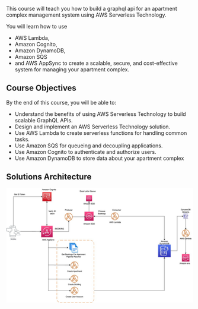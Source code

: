 This course will teach you how to build a graphql api for an apartment complex management system using AWS Serverless Technology.

You will learn how to use 
- AWS Lambda, 
- Amazon Cognito, 
- Amazon DynamoDB, 
- Amazon SQS
- and AWS AppSync to create a scalable, secure, and cost-effective system for managing your apartment complex.


## Course Objectives

By the end of this course, you will be able to:

- Understand the benefits of using AWS Serverless Technology to build scalable GraphQL APIs.
- Design and implement an AWS Serverless Technology solution.
- Use AWS Lambda to create serverless functions for handling common tasks.
- Use Amazon SQS for queueing and decoupling applications.
- Use Amazon Cognito to authenticate and authorize users.
- Use Amazon DynamoDB to store data about your apartment complex



## Solutions Architecture

![alt text](https://github.com/trey-rosius/apartment_complex_management_system/raw/master/assets/apartment.jpeg)
